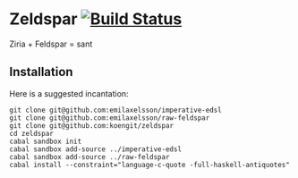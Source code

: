 # Zeldspar [![Build Status](https://travis-ci.org/kmate/zeldspar.svg?branch=master)](https://travis-ci.org/kmate/zeldspar)
Ziria + Feldspar = sant

## Installation

Here is a suggested incantation:

    git clone git@github.com:emilaxelsson/imperative-edsl
    git clone git@github.com:emilaxelsson/raw-feldspar
    git clone git@github.com:koengit/zeldspar
    cd zeldspar
    cabal sandbox init
    cabal sandbox add-source ../imperative-edsl
    cabal sandbox add-source ../raw-feldspar
    cabal install --constraint="language-c-quote -full-haskell-antiquotes"

